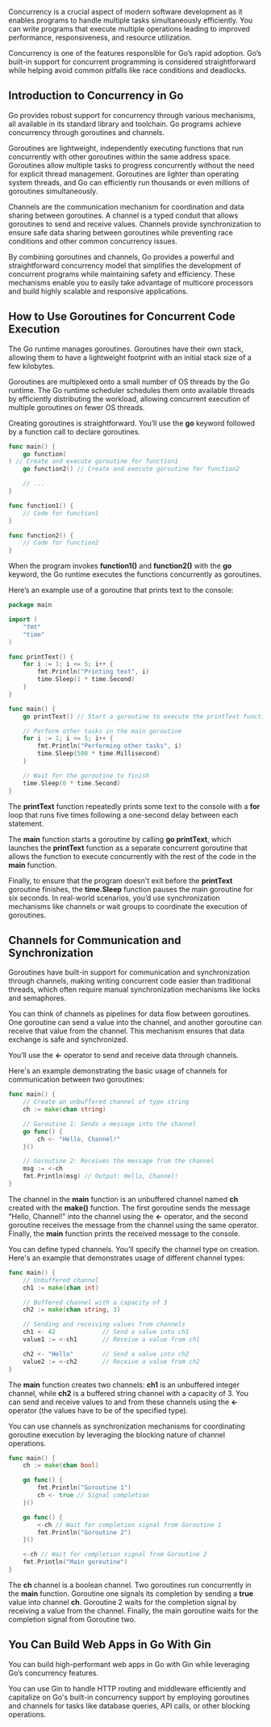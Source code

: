 Concurrency is a crucial aspect of modern software development as it enables programs to handle multiple tasks simultaneously efficiently. You can write programs that execute multiple operations leading to improved performance, responsiveness, and resource utilization.

Concurrency is one of the features responsible for Go’s rapid adoption. Go’s built-in support for concurrent programming is considered straightforward while helping avoid common pitfalls like race conditions and deadlocks.

## Introduction to Concurrency in Go

Go provides robust support for concurrency through various mechanisms, all available in its standard library and toolchain. Go programs achieve concurrency through goroutines and channels.

Goroutines are lightweight, independently executing functions that run concurrently with other goroutines within the same address space. Goroutines allow multiple tasks to progress concurrently without the need for explicit thread management. Goroutines are lighter than operating system threads, and Go can efficiently run thousands or even millions of goroutines simultaneously.

Channels are the communication mechanism for coordination and data sharing between goroutines. A channel is a typed conduit that allows goroutines to send and receive values. Channels provide synchronization to ensure safe data sharing between goroutines while preventing race conditions and other common concurrency issues.

By combining goroutines and channels, Go provides a powerful and straightforward concurrency model that simplifies the development of concurrent programs while maintaining safety and efficiency. These mechanisms enable you to easily take advantage of multicore processors and build highly scalable and responsive applications.

## How to Use Goroutines for Concurrent Code Execution

The Go runtime manages goroutines. Goroutines have their own stack, allowing them to have a lightweight footprint with an initial stack size of a few kilobytes. 

Goroutines are multiplexed onto a small number of OS threads by the Go runtime. The Go runtime scheduler schedules them onto available threads by efficiently distributing the workload, allowing concurrent execution of multiple goroutines on fewer OS threads.

Creating goroutines is straightforward. You’ll use the **go** keyword followed by a function call to declare goroutines.

```go
func main() {
    go function(
) // Create and execute goroutine for function1
    go function2() // Create and execute goroutine for function2

    // ...
}

func function1() {
    // Code for function1
}

func function2() {
    // Code for function2
}
```

When the program invokes **function1()** and **function2()** with the **go** keyword, the Go runtime executes the functions concurrently as goroutines. 

Here’s an example use of a goroutine that prints text to the console:

```go
package main

import (
	"fmt"
	"time"
)

func printText() {
	for i := 1; i <= 5; i++ {
		fmt.Println("Printing text", i)
		time.Sleep(1 * time.Second)
	}
}

func main() {
	go printText() // Start a goroutine to execute the printText function concurrently

	// Perform other tasks in the main goroutine
	for i := 1; i <= 5; i++ {
		fmt.Println("Performing other tasks", i)
		time.Sleep(500 * time.Millisecond)
	}

	// Wait for the goroutine to finish
	time.Sleep(6 * time.Second)
}
```

The **printText** function repeatedly prints some text to the console with a **for** loop that runs five times following a one-second delay between each statement.

The **main** function starts a goroutine by calling **go printText**, which launches the **printText** function as a separate concurrent goroutine that allows the function to execute concurrently with the rest of the code in the **main** function.

Finally, to ensure that the program doesn't exit before the **printText** goroutine finishes, the **time.Sleep** function pauses the main goroutine for six seconds. In real-world scenarios, you’d use synchronization mechanisms like channels or wait groups to coordinate the execution of goroutines.

## Channels for Communication and Synchronization

Goroutines have built-in support for communication and synchronization through channels, making writing concurrent code easier than traditional threads, which often require manual synchronization mechanisms like locks and semaphores.

You can think of channels as pipelines for data flow between goroutines. One goroutine can send a value into the channel, and another goroutine can receive that value from the channel. This mechanism ensures that data exchange is safe and synchronized.

You’ll use the **<-** operator to send and receive data through channels.

Here's an example demonstrating the basic usage of channels for communication between two goroutines:

```go
func main() {
    // Create an unbuffered channel of type string
    ch := make(chan string)

    // Goroutine 1: Sends a message into the channel
    go func() {
        ch <- "Hello, Channel!"
    }()

    // Goroutine 2: Receives the message from the channel
    msg := <-ch
    fmt.Println(msg) // Output: Hello, Channel!
}
```

The channel in the **main** function is an unbuffered channel named **ch** created with the **make()** function. The first goroutine sends the message "Hello, Channel!" into the channel using the **<-** operator, and the second goroutine receives the message from the channel using the same operator. Finally, the **main** function prints the received message to the console.

You can define typed channels. You’ll specify the channel type on creation. Here's an example that demonstrates usage of different channel types:

```go
func main() {
    // Unbuffered channel
    ch1 := make(chan int)

    // Buffered channel with a capacity of 3
    ch2 := make(chan string, 3)

    // Sending and receiving values from channels
    ch1 <- 42             // Send a value into ch1
    value1 := <-ch1       // Receive a value from ch1

    ch2 <- "Hello"        // Send a value into ch2
    value2 := <-ch2       // Receive a value from ch2
}
```

The **main** function creates two channels: **ch1** is an unbuffered integer channel, while **ch2** is a buffered string channel with a capacity of 3. You can send and receive values to and from these channels using the **<-** operator (the values have to be of the specified type).

You can use channels as synchronization mechanisms for coordinating goroutine execution by leveraging the blocking nature of channel operations.

```go
func main() {
    ch := make(chan bool)

    go func() {
        fmt.Println("Goroutine 1")
        ch <- true // Signal completion
    }()

    go func() {
        <-ch // Wait for completion signal from Goroutine 1
        fmt.Println("Goroutine 2")
    }()

    <-ch // Wait for completion signal from Goroutine 2
    fmt.Println("Main goroutine")
}
```

The **ch** channel is a boolean channel. Two goroutines run concurrently in the **main** function. Goroutine one signals its completion by sending a **true** value into channel **ch**. Goroutine 2 waits for the completion signal by receiving a value from the channel. Finally, the main goroutine waits for the completion signal from Goroutine two.

## You Can Build Web Apps in Go With Gin

You can build high-performant web apps in Go with Gin while leveraging Go’s concurrency features. 

You can use Gin to handle HTTP routing and middleware efficiently and capitalize on  Go's built-in concurrency support by employing goroutines and channels for tasks like database queries, API calls, or other blocking operations.